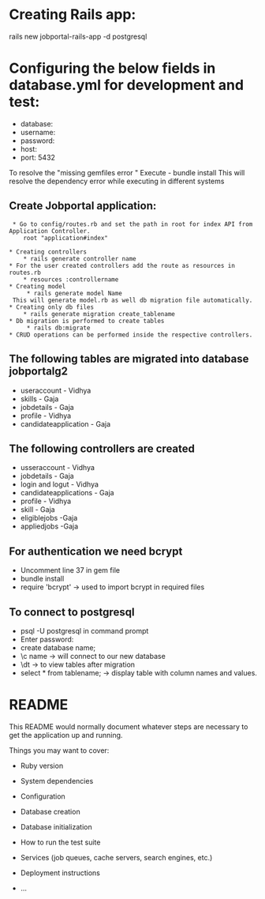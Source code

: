 # Creating Rails app:
rails new jobportal-rails-app -d postgresql
# Configuring the below fields in database.yml for development and test: 
  * database: 
  * username: 
  *  password: 
  * host: 
  * port: 5432

To resolve the "missing gemfiles error " 
Execute - bundle install 
This will resolve the dependency error while executing in different systems

## Create Jobportal application:
 	 * Go to config/routes.rb and set the path in root for index API from Application Controller.
		root "application#index"
		
	* Creating controllers
		* rails generate controller name
	* For the user created controllers add the route as resources in routes.rb
		* resources :controllername
	* Creating model
		 * rails generate model Name
	 This will generate model.rb as well db migration file automatically.
	* Creating only db files
		* rails generate migration create_tablename
	* Db migration is performed to create tables
		 * rails db:migrate
	* CRUD operations can be performed inside the respective controllers.

## The following tables are migrated into database jobportalg2
 * useraccount - Vidhya
 * skills - Gaja
 * jobdetails - Gaja
 * profile - Vidhya 
 * candidateapplication - Gaja 
 
 ## The following controllers are created 
 * usseraccount - Vidhya
 * jobdetails - Gaja
 * login and logut - Vidhya
 * candidateapplications - Gaja
 * profile - Vidhya
 * skill - Gaja
 * eligiblejobs -Gaja
 * appliedjobs -Gaja
 
## For authentication we need bcrypt
* Uncomment line 37 in gem file
* bundle install
* require 'bcrypt' -> used to import bcrypt in required files

## To connect to postgresql
* psql -U postgresql in command prompt
* Enter password:
* create database name;
* \c name -> will connect to our new database
* \dt -> to view tables after migration
* select * from tablename; -> display table with column names and values.




# README

This README would normally document whatever steps are necessary to get the
application up and running.

Things you may want to cover:

* Ruby version

* System dependencies

* Configuration

* Database creation

* Database initialization

* How to run the test suite

* Services (job queues, cache servers, search engines, etc.)

* Deployment instructions

* ...
